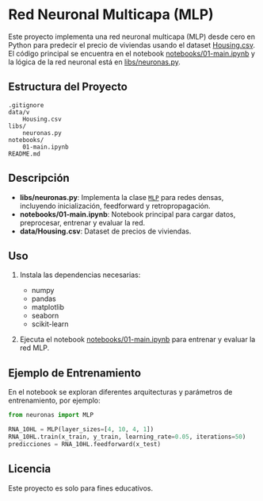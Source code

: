 # Red Neuronal Multicapa (MLP)

Este proyecto implementa una red neuronal multicapa (MLP) desde cero en Python para predecir el precio de viviendas usando el dataset [Housing.csv](data/Housing.csv). El código principal se encuentra en el notebook [notebooks/01-main.ipynb](notebooks/01-main.ipynb) y la lógica de la red neuronal está en [libs/neuronas.py](libs/neuronas.py).

## Estructura del Proyecto

```
.gitignore
data/v
    Housing.csv
libs/
    neuronas.py
notebooks/
    01-main.ipynb
README.md
```

## Descripción

- **libs/neuronas.py**: Implementa la clase [`MLP`](libs/neuronas.py) para redes densas, incluyendo inicialización, feedforward y retropropagación.
- **notebooks/01-main.ipynb**: Notebook principal para cargar datos, preprocesar, entrenar y evaluar la red.
- **data/Housing.csv**: Dataset de precios de viviendas.

## Uso

1. Instala las dependencias necesarias:
    - numpy
    - pandas
    - matplotlib
    - seaborn
    - scikit-learn

2. Ejecuta el notebook [notebooks/01-main.ipynb](notebooks/01-main.ipynb) para entrenar y evaluar la red MLP.

## Ejemplo de Entrenamiento

En el notebook se exploran diferentes arquitecturas y parámetros de entrenamiento, por ejemplo:

```python
from neuronas import MLP

RNA_10HL = MLP(layer_sizes=[4, 10, 4, 1])
RNA_10HL.train(x_train, y_train, learning_rate=0.05, iterations=50)
predicciones = RNA_10HL.feedforward(x_test)
```

## Licencia

Este proyecto es solo para fines educativos.